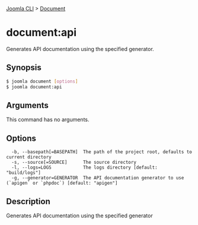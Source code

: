 [Joomla CLI](../index.md) > [Document](index.md)
# document:api

Generates API documentation using the specified generator.

## Synopsis
```bash
$ joomla document [options]
$ joomla document:api
```

## Arguments
This command has no arguments.

## Options
```
  -b, --basepath[=BASEPATH]  The path of the project root, defaults to current directory
  -s, --source[=SOURCE]      The source directory
  -l, --logs=LOGS            The logs directory [default: "build/logs"]
  -g, --generator=GENERATOR  The API documentation generator to use (`apigen` or `phpdoc`) [default: "apigen"]
```

## Description

Generates API documentation using the specified generator

